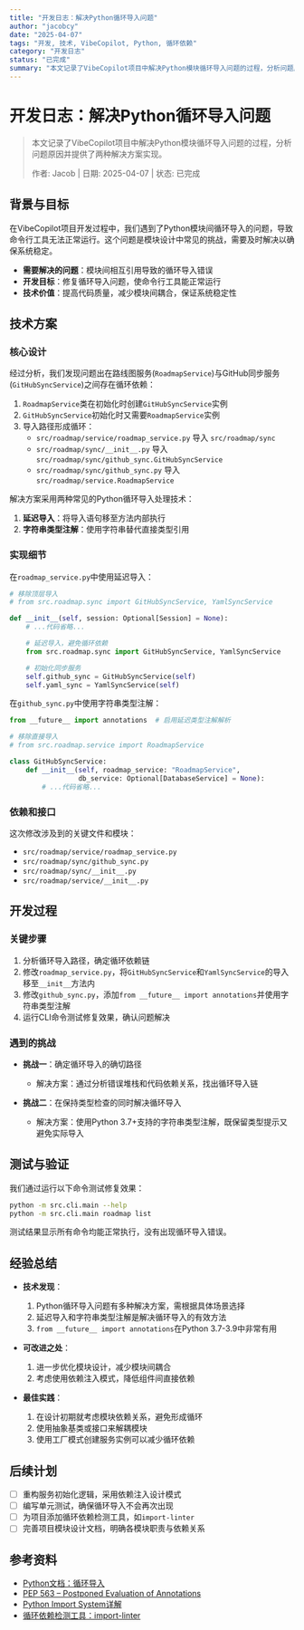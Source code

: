 ```yaml
---
title: "开发日志：解决Python循环导入问题"
author: "jacobcy"
date: "2025-04-07"
tags: "开发, 技术, VibeCopilot, Python, 循环依赖"
category: "开发日志"
status: "已完成"
summary: "本文记录了VibeCopilot项目中解决Python模块循环导入问题的过程，分析问题原因并提供了两种解决方案实现。"
---
```


# 开发日志：解决Python循环导入问题

> 本文记录了VibeCopilot项目中解决Python模块循环导入问题的过程，分析问题原因并提供了两种解决方案实现。
>
> 作者: Jacob | 日期: 2025-04-07 | 状态: 已完成

## 背景与目标

在VibeCopilot项目开发过程中，我们遇到了Python模块间循环导入的问题，导致命令行工具无法正常运行。这个问题是模块设计中常见的挑战，需要及时解决以确保系统稳定。

- **需要解决的问题**：模块间相互引用导致的循环导入错误
- **开发目标**：修复循环导入问题，使命令行工具能正常运行
- **技术价值**：提高代码质量，减少模块间耦合，保证系统稳定性

## 技术方案

### 核心设计

经过分析，我们发现问题出在路线图服务(`RoadmapService`)与GitHub同步服务(`GitHubSyncService`)之间存在循环依赖：

1. `RoadmapService`类在初始化时创建`GitHubSyncService`实例
2. `GitHubSyncService`初始化时又需要`RoadmapService`实例
3. 导入路径形成循环：
   - `src/roadmap/service/roadmap_service.py` 导入 `src/roadmap/sync`
   - `src/roadmap/sync/__init__.py` 导入 `src/roadmap/sync/github_sync.GitHubSyncService`
   - `src/roadmap/sync/github_sync.py` 导入 `src/roadmap/service.RoadmapService`

解决方案采用两种常见的Python循环导入处理技术：

1. **延迟导入**：将导入语句移至方法内部执行
2. **字符串类型注解**：使用字符串替代直接类型引用

### 实现细节

在`roadmap_service.py`中使用延迟导入：

```python
# 移除顶层导入
# from src.roadmap.sync import GitHubSyncService, YamlSyncService

def __init__(self, session: Optional[Session] = None):
    # ...代码省略...

    # 延迟导入，避免循环依赖
    from src.roadmap.sync import GitHubSyncService, YamlSyncService

    # 初始化同步服务
    self.github_sync = GitHubSyncService(self)
    self.yaml_sync = YamlSyncService(self)
```

在`github_sync.py`中使用字符串类型注解：

```python
from __future__ import annotations  # 启用延迟类型注解解析

# 移除直接导入
# from src.roadmap.service import RoadmapService

class GitHubSyncService:
    def __init__(self, roadmap_service: "RoadmapService",
                 db_service: Optional[DatabaseService] = None):
        # ...代码省略...
```

### 依赖和接口

这次修改涉及到的关键文件和模块：

- `src/roadmap/service/roadmap_service.py`
- `src/roadmap/sync/github_sync.py`
- `src/roadmap/sync/__init__.py`
- `src/roadmap/service/__init__.py`

## 开发过程

### 关键步骤

1. 分析循环导入路径，确定循环依赖链
2. 修改`roadmap_service.py`，将`GitHubSyncService`和`YamlSyncService`的导入移至`__init__`方法内
3. 修改`github_sync.py`，添加`from __future__ import annotations`并使用字符串类型注解
4. 运行CLI命令测试修复效果，确认问题解决

### 遇到的挑战

- **挑战一**：确定循环导入的确切路径
  - 解决方案：通过分析错误堆栈和代码依赖关系，找出循环导入链

- **挑战二**：在保持类型检查的同时解决循环导入
  - 解决方案：使用Python 3.7+支持的字符串类型注解，既保留类型提示又避免实际导入

## 测试与验证

我们通过运行以下命令测试修复效果：

```bash
python -m src.cli.main --help
python -m src.cli.main roadmap list
```

测试结果显示所有命令均能正常执行，没有出现循环导入错误。

## 经验总结

- **技术发现**：
  1. Python循环导入问题有多种解决方案，需根据具体场景选择
  2. 延迟导入和字符串类型注解是解决循环导入的有效方法
  3. `from __future__ import annotations`在Python 3.7-3.9中非常有用

- **可改进之处**：
  1. 进一步优化模块设计，减少模块间耦合
  2. 考虑使用依赖注入模式，降低组件间直接依赖

- **最佳实践**：
  1. 在设计初期就考虑模块依赖关系，避免形成循环
  2. 使用抽象基类或接口来解耦模块
  3. 使用工厂模式创建服务实例可以减少循环依赖

## 后续计划

- [ ] 重构服务初始化逻辑，采用依赖注入设计模式
- [ ] 编写单元测试，确保循环导入不会再次出现
- [ ] 为项目添加循环依赖检测工具，如`import-linter`
- [ ] 完善项目模块设计文档，明确各模块职责与依赖关系

## 参考资料

- [Python文档：循环导入](https://docs.python.org/3/faq/programming.html#what-are-the-best-practices-for-using-import-in-a-module)
- [PEP 563 – Postponed Evaluation of Annotations](https://peps.python.org/pep-0563/)
- [Python Import System详解](https://docs.python.org/3/reference/import.html)
- [循环依赖检测工具：import-linter](https://github.com/seddonym/import-linter)
